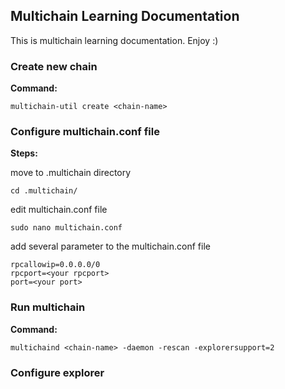 <h2>Multichain Learning Documentation</h2>

<p>
  This is multichain learning documentation. Enjoy :)
</p>

<h3>Create new chain</h3>

**Command:** 

```
multichain-util create <chain-name>
```


<h3>Configure multichain.conf file</h3>

**Steps:**

<p>move to .multichain directory</p>

```
cd .multichain/
```

<p>edit  multichain.conf file</p>

```
sudo nano multichain.conf
```

<p>add several parameter to the multichain.conf file</p>

```
rpcallowip=0.0.0.0/0
rpcport=<your rpcport>
port=<your port>
```


<h3>Run multichain</h3>

**Command:**

```
multichaind <chain-name> -daemon -rescan -explorersupport=2
```


<h3>Configure explorer</h3>



